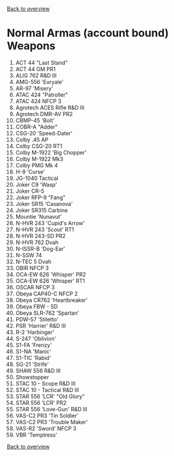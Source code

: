 [Back to overview](../README.md)

# Normal Armas (account bound) Weapons
<ol>
<li>ACT 44 "Last Stand"</li>
<li>ACT 44 GM PR1</li>
<li>ALIG 762 R&D III</li>
<li>AMG-556 'Euryale'</li>
<li>AR-97 'Misery'</li>
<li>ATAC 424 "Patroller"</li>
<li>ATAC 424 NFCP 3</li>
<li>Agrotech ACES Rifle R&D III</li>
<li>Agrotech DMR-AV PR2</li>
<li>CBMP-45 'Bolt'</li>
<li>COBR-A "Adder"</li>
<li>CSG-20 'Speed-Dater'</li>
<li>Colby .45 AP</li>
<li>Colby CSG-20 RT1</li>
<li>Colby M-1922 'Big Chopper'</li>
<li>Colby M-1922 Mk3</li>
<li>Colby PMG Mk 4</li>
<li>H-9 'Curse'</li>
<li>JG-1040 Tactical</li>
<li>Joker C9 'Wasp'</li>
<li>Joker CR-5</li>
<li>Joker RFP-9 "Fang"</li>
<li>Joker SR15 'Casanova'</li>
<li>Joker SR315 Carbine</li>
<li>Mountie 'Nunavut'</li>
<li>N-HVR 243 'Cupid's Arrow'</li>
<li>N-HVR 243 'Scout' RT1</li>
<li>N-HVR 243-SD PR2</li>
<li>N-HVR 762 Dvah</li>
<li>N-ISSR-B 'Dog-Ear'</li>
<li>N-SSW 74</li>
<li>N-TEC 5 Dvah</li>
<li>OBIR NFCP 3</li>
<li>OCA-EW 626 'Whisper' PR2</li>
<li>OCA-EW 626 'Whisper' RT1</li>
<li>OSCAR NFCP 3</li>
<li>Obeya CAP40-C  NFCP 2</li>
<li>Obeya CR762 'Heartbreaker'</li>
<li>Obeya FBW - SD</li>
<li>Obeya SLR-762 'Spartan'</li>
<li>PDW-57 'Stiletto'</li>
<li>PSR 'Harrier' R&D III</li>
<li>R-2 'Harbinger'</li>
<li>S-247 'Oblivion'</li>
<li>S1-FA 'Frenzy'</li>
<li>S1-NA 'Manic'</li>
<li>S1-TIC 'Rabid'</li>
<li>SG-21 'Strife'</li>
<li>SHAW 556 R&D III</li>
<li>Showstopper</li>
<li>STAC 10 - Scope R&D III</li>
<li>STAC 10 - Tactical R&D III</li>
<li>STAR 556 'LCR' "Old Glory"</li>
<li>STAR 556 'LCR' PR2</li>
<li>STAR 556 'Love-Gun' R&D III</li>
<li>VAS-C2 PR3 'Tin Soldier'</li>
<li>VAS-C2 PR3 'Trouble Maker'</li>
<li>VAS-R2 'Sword' NFCP 3</li>
<li>VBR 'Temptress'</li>
</ol>

[Back to overview](../README.md)
